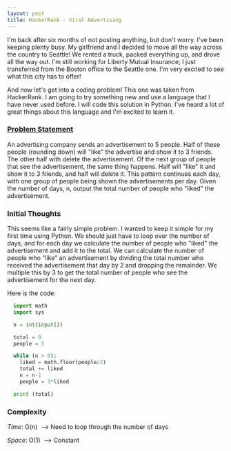 ```yaml
---
layout: post
title: HackerRank - Viral Advertising
---
```


I'm back after six months of not posting anything, but don't worry. I've been keeping plenty busy. My girlfriend and I decided to move 
all the way across the country to Seattle! We rented a truck, packed everything up, and drove all the way out. I'm still working for 
Liberty Mutual Insurance; I just transferred from the Boston office to the Seattle one. I'm very excited to see what this city has to offer!

And now let's get into a coding problem! This one was taken from HackerRank. I am going to try something new and use a language that I 
have never used before. I will code this solution in Python. I've heard a lot of great things about this language and I'm excited to learn 
it.

### [Problem Statement](https://www.hackerrank.com/challenges/strange-advertising/problem)

An advertising company sends an advertisement to 5 people. Half of these people (rounding down) will "like" the advertise and show it to 
3 friends. The other half with delete the advertisement. Of the next group of people that see the advertisement, the same thing happens. 
Half will "like" it and show it to 3 friends, and half will delete it. This pattern continues each day, with one group of people being shown the 
advertisements per day. Given the number of days, n, output the total number of people who "liked" the advertisement.

### Initial Thoughts

This seems like a fairly simple problem. I wanted to keep it simple for my first time using Python. We should just have to loop over 
the number of days, and for each day we calculate the number of people who "liked" the advertisement and add it to the total. We can 
calculate the number of people who "like" an advertisement by dividing the total number who received the advertisement that day by 2 and 
dropping the remainder. We multiple this by 3 to get the total number of people who see the advertisement for the next day.

Here is the code:

```python
  import math
  import sys

  n = int(input())

  total = 0
  people = 5

  while (n > 0):
    liked = math.floor(people/2)
    total += liked
    n = n-1
    people = 3*liked

  print (total)
```

### Complexity

*Time*: O(n)&nbsp;&nbsp;--> Need to loop through the number of days
   
*Space*: O(1)&nbsp;&nbsp;--> Constant
